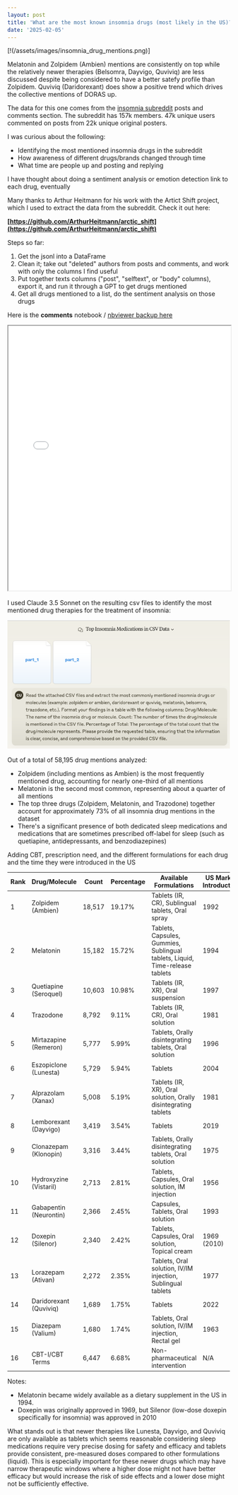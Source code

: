 ```yaml
---
layout: post
title: 'What are the most known insomnia drugs (most likely in the US)?'
date: '2025-02-05'
---
```



[!(/assets/images/insomnia_drug_mentions.png)]


Melatonin and Zolpidem (Ambien) mentions are consistently on top while the relatively newer therapies (Belsomra, Dayvigo, Quviviq) are less discussed despite being considered to have a better satefy profile than Zolpidem. Quviviq (Daridorexant) does show a positive trend which drives the collective mentions of DORAS up.


The data for this one comes from the [insomnia subreddit](https://www.reddit.com/r/insomnia/) posts and comments section. The subreddit has 157k members. 47k unique users commented on posts from 22k unique original posters.


I was curious about the following: 

- Identifying the most mentioned insomnia drugs in the subreddit
- How awareness of different drugs/brands changed through time
- What time are people up and posting and replying


I have thought about doing a sentiment analysis or emotion detection link to each drug, eventually


Many thanks to Arthur Heitmann for his work with the Artict Shift project, which I used to extract the data from the subreddit.
Check it out here:


**[https://github.com/ArthurHeitmann/arctic_shift](https://github.com/ArthurHeitmann/arctic_shift)**


Steps so far:
1. Get the jsonl into a DataFrame
2. Clean it; take out "deleted" authors from posts and comments, and work with only the columns I find useful
3. Put together texts columns ("post", "selftext", or "body" columns), export it, and run it through a GPT to get drugs mentioned
4. Get all drugs mentioned to a list, do the sentiment analysis on those drugs

Here is the **comments** notebook / [nbviewer backup here](https://nbviewer.org/github/cardoesnumbers/cardoesnumbers.github.io/blob/main/assets/notebooks/insomnia_comments.ipynb)


<iframe src="/assets/notebooks/insomnia_comments.html" width="100%" height="600px"></iframe> 


I used Claude 3.5 Sonnet on the resulting csv files to identify the most mentioned drug therapies for the treatment of insomnia:

![Claude Screenshot1](/assets/images/claude-prompt.png)

Out of a total of 58,195 drug mentions analyzed:

- Zolpidem (including mentions as Ambien) is the most frequently mentioned drug, accounting for nearly one-third of all mentions
- Melatonin is the second most common, representing about a quarter of all mentions
- The top three drugs (Zolpidem, Melatonin, and Trazodone) together account for approximately 73% of all insomnia drug mentions in the dataset
- There's a significant presence of both dedicated sleep medications and medications that are sometimes prescribed off-label for sleep (such as quetiapine, antidepressants, and benzodiazepines)

Adding CBT, prescription need, and the different formulations for each drug and the time they were introduced in the US


| Rank | Drug/Molecule | Count | Percentage | Available Formulations | US Market Introduction | Prescription Required |
|------|---------------|--------|------------|----------------------|---------------------|---------------------|
| 1 | Zolpidem (Ambien) | 18,517 | 19.17% | Tablets (IR, CR), Sublingual tablets, Oral spray | 1992 | Yes |
| 2 | Melatonin | 15,182 | 15.72% | Tablets, Capsules, Gummies, Sublingual tablets, Liquid, Time-release tablets | 1994 | No |
| 3 | Quetiapine (Seroquel) | 10,603 | 10.98% | Tablets (IR, XR), Oral suspension | 1997 | Yes |
| 4 | Trazodone | 8,792 | 9.11% | Tablets (IR, CR), Oral solution | 1981 | Yes |
| 5 | Mirtazapine (Remeron) | 5,777 | 5.99% | Tablets, Orally disintegrating tablets, Oral solution | 1996 | Yes |
| 6 | Eszopiclone (Lunesta) | 5,729 | 5.94% | Tablets | 2004 | Yes |
| 7 | Alprazolam (Xanax) | 5,008 | 5.19% | Tablets (IR, XR), Oral solution, Orally disintegrating tablets | 1981 | Yes |
| 8 | Lemborexant (Dayvigo) | 3,419 | 3.54% | Tablets | 2019 | Yes |
| 9 | Clonazepam (Klonopin) | 3,316 | 3.44% | Tablets, Orally disintegrating tablets, Oral solution | 1975 | Yes |
| 10 | Hydroxyzine (Vistaril) | 2,713 | 2.81% | Tablets, Capsules, Oral solution, IM injection | 1956 | Yes |
| 11 | Gabapentin (Neurontin) | 2,366 | 2.45% | Capsules, Tablets, Oral solution | 1993 | Yes |
| 12 | Doxepin (Silenor) | 2,340 | 2.42% | Tablets, Capsules, Oral solution, Topical cream | 1969 (2010) | Yes |
| 13 | Lorazepam (Ativan) | 2,272 | 2.35% | Tablets, Oral solution, IV/IM injection, Sublingual tablets | 1977 | Yes |
| 14 | Daridorexant (Quviviq) | 1,689 | 1.75% | Tablets | 2022 | Yes |
| 15 | Diazepam (Valium) | 1,680 | 1.74% | Tablets, Oral solution, IV/IM injection, Rectal gel | 1963 | Yes |
| 16 | CBT-I/CBT Terms | 6,447 | 6.68% | Non-pharmaceutical intervention | N/A | N/A |


Notes:
- Melatonin became widely available as a dietary supplement in the US in 1994.
- Doxepin was originally approved in 1969, but Silenor (low-dose doxepin specifically for insomnia) was approved in 2010


What stands out is that newer therapies like Lunesta, Dayvigo, and Quviviq are only available as tablets which seems reasonable considering sleep medications require very precise dosing for safety and efficacy and tablets provide consistent, pre-measured doses compared to other formulations (liquid). This is especially important for these newer drugs which may have narrow therapeutic windows where a higher dose might not have better efficacy but would increase the risk of side effects and a lower dose might not be sufficiently effective. 
